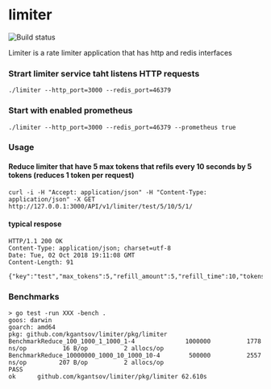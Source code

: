# limiter

![Build status](http://thekoss.ml:8000/api/badges/kgantsov/limiter/status.svg) 

Limiter is a rate limiter application that has http and redis interfaces


### Strart limiter service taht listens HTTP requests

    ./limiter --http_port=3000 --redis_port=46379

### Start with enabled prometheus

    ./limiter --http_port=3000 --redis_port=46379 --prometheus true


### Usage

#### Reduce limiter that have 5 max tokens that refils every 10 seconds by 5 tokens (reduces 1 token per request)
    curl -i -H "Accept: application/json" -H "Content-Type: application/json" -X GET http://127.0.0.1:3000/API/v1/limiter/test/5/10/5/1/

#### typical respose

    HTTP/1.1 200 OK
    Content-Type: application/json; charset=utf-8
    Date: Tue, 02 Oct 2018 19:11:08 GMT
    Content-Length: 91

    {"key":"test","max_tokens":5,"refill_amount":5,"refill_time":10,"tokens":1,"tokens_left":4}


### Benchmarks

    > go test -run XXX -bench .
    goos: darwin
    goarch: amd64
    pkg: github.com/kgantsov/limiter/pkg/limiter
    BenchmarkReduce_100_1000_1_1000_1-4          	 1000000	      1778 ns/op	      16 B/op	       2 allocs/op
    BenchmarkReduce_10000000_1000_10_1000_10-4   	  500000	      2557 ns/op	     207 B/op	       2 allocs/op
    PASS
    ok  	github.com/kgantsov/limiter/pkg/limiter	62.610s
